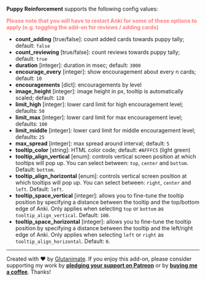 **Puppy Reinforcement** supports the following config values:

<div style="color: #ff8080; font-weight: bold;">Please note that you will have to restart Anki for some of these options to apply (e.g. toggling the add-on for reviews / adding cards)</div>

- **count_adding** [true/false]: count added cards towards puppy tally; default: `false`
- **count_reviewing** [true/false]: count reviews towards puppy tally; default: `true`
- **duration** [integer]: duration in msec; default: `3000`
- **encourage_every** [integer]: show encouragement about every n cards; default: `10`
- **encouragements** [dict]: encouragements by level
- **image_height** [integer]: image height in px, tooltip is automatically scaled; default: `128`
- **limit_high** [integer]: lower card limit for high encouragement level; defaults: `50`
- **limit_max** [integer]: lower card limit for max encouragement level; defaults: `100`
- **limit_middle** [integer]: lower card limit for middle encouragement level; defaults: `25`
- **max_spread** [integer]: max spread around interval; default: `5`
- **tooltip_color** [string]: HTML color code; default: `#AFFFC5` (light green)
- **tooltip_align_vertical** [enum]: controls vertical screen position at which tooltips will pop up. You can select between: `top`, `center` and `bottom`. Default: `bottom`.
- **tooltip_align_horizontal** [enum]: controls vertical screen position at which tooltips will pop up. You can select between: `right`, `center` and `left`. Default: `left`.
- **tooltip_space_vertical** [integer]: allows you to fine-tune the tooltip position by specifying a distance between the tooltip and the top/bottom edge of Anki. Only applies when selecting `top` or `bottom` as `tooltip_align_vertical`. Default: `100`.
- **tooltip_space_horizontal** [integer]: allows you to fine-tune the tooltip position by specifying a distance between the tooltip and the left/right edge of Anki. Only applies when selecting `left` or `right` as `tooltip_align_horizontal`. Default: `0`.

---

Created with ❤️ by [Glutanimate](https://glutanimate.com). If you enjoy this add-on, please consider supporting my work by **[pledging your support on Patreon](https://www.patreon.com/bePatron?u=7522179)** or by **[buying me a coffee](https://ko-fi.com/X8X0L4YV)**. Thanks!
